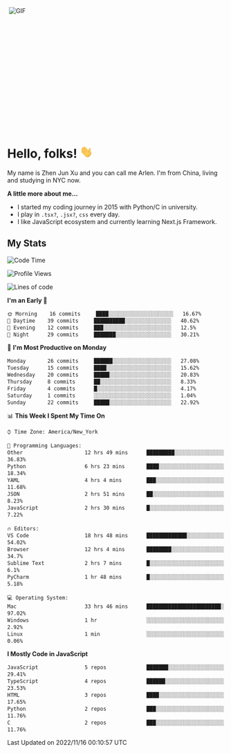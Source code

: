 <img align="right" alt="GIF" src="https://media.giphy.com/media/xUA7bdpLxQhsSQdyog/giphy.gif" width="500" height="320" />

# Hello, folks! <img src="https://raw.githubusercontent.com/arlenxuzj/arlenxuzj/master/assets/wave.gif" width="30px">

My name is Zhen Jun Xu and you can call me Arlen. I'm from China, living and studying in NYC now.

**A little more about me...**

 - I started my coding journey in 2015 with Python/C in university.
 - I play in `.tsx?`, `.jsx?`, `css` every day.
 - I like JavaScript ecosystem and currently learning Next.js Framework.

## My Stats

<!--START_SECTION:waka-->
![Code Time](http://img.shields.io/badge/Code%20Time-2%2C489%20hrs%2011%20mins-blue)

![Profile Views](http://img.shields.io/badge/Profile%20Views-245-blue)

![Lines of code](https://img.shields.io/badge/From%20Hello%20World%20I%27ve%20Written-234%20Thousand%20lines%20of%20code-blue)

**I'm an Early 🐤** 

```text
🌞 Morning    16 commits     ████░░░░░░░░░░░░░░░░░░░░░   16.67% 
🌆 Daytime    39 commits     ██████████░░░░░░░░░░░░░░░   40.62% 
🌃 Evening    12 commits     ███░░░░░░░░░░░░░░░░░░░░░░   12.5% 
🌙 Night      29 commits     ███████░░░░░░░░░░░░░░░░░░   30.21%

```
📅 **I'm Most Productive on Monday** 

```text
Monday       26 commits     ██████░░░░░░░░░░░░░░░░░░░   27.08% 
Tuesday      15 commits     ████░░░░░░░░░░░░░░░░░░░░░   15.62% 
Wednesday    20 commits     █████░░░░░░░░░░░░░░░░░░░░   20.83% 
Thursday     8 commits      ██░░░░░░░░░░░░░░░░░░░░░░░   8.33% 
Friday       4 commits      █░░░░░░░░░░░░░░░░░░░░░░░░   4.17% 
Saturday     1 commits      ░░░░░░░░░░░░░░░░░░░░░░░░░   1.04% 
Sunday       22 commits     █████░░░░░░░░░░░░░░░░░░░░   22.92%

```


📊 **This Week I Spent My Time On** 

```text
⌚︎ Time Zone: America/New_York

💬 Programming Languages: 
Other                    12 hrs 49 mins      █████████░░░░░░░░░░░░░░░░   36.83% 
Python                   6 hrs 23 mins       ████░░░░░░░░░░░░░░░░░░░░░   18.34% 
YAML                     4 hrs 4 mins        ███░░░░░░░░░░░░░░░░░░░░░░   11.68% 
JSON                     2 hrs 51 mins       ██░░░░░░░░░░░░░░░░░░░░░░░   8.23% 
JavaScript               2 hrs 30 mins       █░░░░░░░░░░░░░░░░░░░░░░░░   7.22%

🔥 Editors: 
VS Code                  18 hrs 48 mins      █████████████░░░░░░░░░░░░   54.02% 
Browser                  12 hrs 4 mins       ████████░░░░░░░░░░░░░░░░░   34.7% 
Sublime Text             2 hrs 7 mins        █░░░░░░░░░░░░░░░░░░░░░░░░   6.1% 
PyCharm                  1 hr 48 mins        █░░░░░░░░░░░░░░░░░░░░░░░░   5.18%

💻 Operating System: 
Mac                      33 hrs 46 mins      ████████████████████████░   97.02% 
Windows                  1 hr                ░░░░░░░░░░░░░░░░░░░░░░░░░   2.92% 
Linux                    1 min               ░░░░░░░░░░░░░░░░░░░░░░░░░   0.06%

```

**I Mostly Code in JavaScript** 

```text
JavaScript               5 repos             ███████░░░░░░░░░░░░░░░░░░   29.41% 
TypeScript               4 repos             ██████░░░░░░░░░░░░░░░░░░░   23.53% 
HTML                     3 repos             ████░░░░░░░░░░░░░░░░░░░░░   17.65% 
Python                   2 repos             ███░░░░░░░░░░░░░░░░░░░░░░   11.76% 
C                        2 repos             ███░░░░░░░░░░░░░░░░░░░░░░   11.76%

```



 Last Updated on 2022/11/16 00:10:57 UTC
<!--END_SECTION:waka-->

